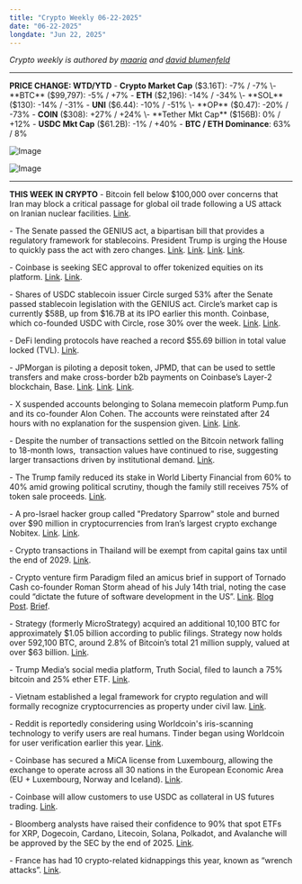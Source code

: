 ```yaml
---
title: "Crypto Weekly 06-22-2025"
date: "06-22-2025"
longdate: "Jun 22, 2025"
---
```


*Crypto weekly is authored by [maaria](https://x.com/maariabajwa) and [david blumenfeld](https://x.com/serdave_eth)*

---
**PRICE CHANGE: WTD/YTD**
\- **Crypto Market Cap** ($3.16T): -7% / -7%
\- **BTC** ($99,797): -5% / +7%
\- **ETH** ($2,196): -14% / -34%
\- **SOL** ($130): -14% / -31%
\- **UNI** ($6.44): -10% / -51%
\- **OP** ($0.47): -20% / -73%
\- **COIN** ($308): +27% / +24%
\- **Tether Mkt Cap** ($156B): 0% / +12%
\- **USDC Mkt Cap** ($61.2B): -1% / +40%
\- **BTC / ETH Dominance**: 63% / 8%

![Image](/images/06-22-2025-1.png)

![Image](/images/06-22-2025-2.png)

---
**THIS WEEK IN CRYPTO**
\- Bitcoin fell below $100,000 over concerns that Iran may block a critical passage for global oil trade following a US attack on Iranian nuclear facilities. [Link](https://www.coindesk.com/markets/2025/06/22/bitcoin-slips-below-usd100k-hinting-oil-led-risk-off-on-wall-street). 

\- The Senate passed the GENIUS act, a bipartisan bill that provides a regulatory framework for stablecoins. President Trump is urging the House to quickly pass the act with zero changes. [Link](https://www.theblock.co/post/358821/trump-urges-house-to-pass-genius-stablecoin-bill). [Link](https://www.bloomberg.com/news/articles/2025-06-17/senate-passes-stablecoin-bill-in-win-for-crypto-trump). [Link](https://fortune.com/crypto/2025/06/18/senate-passes-stablecoin-regulation-bill-trump-crypto-empire/). [Link](https://unchainedcrypto.com/trump-urges-lightning-fast-house-passage-of-stablecoin-bill-after-senate-approval/). 

\- Coinbase is seeking SEC approval to offer tokenized equities on its platform. [Link](https://www.nasdaq.com/articles/coinbase-seek-sec-approval-tokenized-stocks-blockchain). [Link](https://fortune.com/crypto/2025/06/17/coinbase-sec-regulatory-approval-blockchain-stocks/).

\- Shares of USDC stablecoin issuer Circle surged 53% after the Senate passed stablecoin legislation with the GENIUS act. Circle’s market cap is currently $58B, up from $16.7B at its IPO earlier this month. Coinbase, which co-founded USDC with Circle, rose 30% over the week. [Link](https://fortune.com/crypto/2025/06/20/crypto-stocks-soar-after-senate-passes-stablecoin-bill-circle-up-over-50/). [Link](https://decrypt.co/326330/public-keys-circle-coinbase-genius-bump-bitcoin-treasuries-shaky-ground). 

\- DeFi lending protocols have reached a record $55.69 billion in total value locked (TVL). [Link](https://www.theblock.co/post/358368/defi-lending-hits-record-55-billion-tvl-as-aave-maple-and-morpho-lead-the-charge). 

\- JPMorgan is piloting a deposit token, JPMD, that can be used to settle transfers and make cross-border b2b payments on Coinbase’s Layer-2 blockchain, Base. [Link](https://fortune.com/crypto/2025/06/18/jpmorgan-chase-partners-deposit-token-crypto-institutional-clients-coinbase-partnership/). [Link](https://www.bloomberg.com/news/articles/2025-06-17/jpmorgan-to-pilot-deposit-token-jpmd-on-coinbase-linked-public-blockchain). [Link](https://unchainedcrypto.com/jpmorgan-to-pilot-jpmd-token-on-base/). 

\- X suspended accounts belonging to Solana memecoin platform Pump.fun and its co-founder Alon Cohen. The accounts were reinstated after 24 hours with no explanation for the suspension given. [Link](https://cointelegraph.com/news/pump-fun-x-account-suspended-crypto-account-blitz). [Link](https://unchainedcrypto.com/pump-funs-official-x-account-suspended/). 

\- Despite the number of transactions settled on the Bitcoin network falling to 18-month lows,  transaction values have continued to rise, suggesting larger transactions driven by institutional demand. [Link](https://www.bloomberg.com/news/articles/2025-06-20/bitcoin-network-activity-slows-while-price-lingers-near-highs). 

\- The Trump family reduced its stake in World Liberty Financial from 60% to 40% amid growing political scrutiny, though the family still receives 75% of token sale proceeds. [Link](https://decrypt.co/326105/trump-family-reduces-equity-stake-crypto-project-world-liberty). 

\- A pro-Israel hacker group called "Predatory Sparrow" stole and burned over $90 million in cryptocurrencies from Iran’s largest crypto exchange Nobitex. [Link](https://techcrunch.com/2025/06/18/hackers-steal-and-destroy-millions-from-irans-largest-crypto-exchange/). [Link](https://apnews.com/article/iran-israel-cryptocurrency-hack-data-leak-8febb3c9c2acf4de2894a7a8a92aa88c). 

\- Crypto transactions in Thailand will be exempt from capital gains tax until the end of 2029. [Link](https://www.theblock.co/post/358541/thailand-crypto-capital-gains-tax-exemption).

\- Crypto venture firm Paradigm filed an amicus brief in support of Tornado Cash co-founder Roman Storm ahead of his July 14th trial, noting the case could “dictate the future of software development in the US”. [Link](https://www.theblock.co/post/358493/paradigm-defends-tornado-cash-roman-storm). [Blog Post](https://www.paradigm.xyz/2025/06/paradigm-files-amicus-brief-supporting-roman-storm). [Brief](https://www.courtlistener.com/docket/67720764/166/united-states-v-storm/). 

\- Strategy (formerly MicroStrategy) acquired an additional 10,100 BTC for approximately $1.05 billion according to public filings. Strategy now holds over 592,100 BTC, around 2.8% of Bitcoin’s total 21 million supply, valued at over $63 billion. [Link](https://www.theblock.co/post/358260/strategy-bitcoin-buy-june-16). 

\- Trump Media’s social media platform, Truth Social, filed to launch a 75% bitcoin and 25% ether ETF. [Link](https://www.theblock.co/post/358323/trumps-truth-social-files-with-sec-for-bitcoin-ether-etf). 

\- Vietnam established a legal framework for crypto regulation and will formally recognize cryptocurrencies as property under civil law. [Link](https://www.theblock.co/post/358270/vietnam-passes-law-recognizing-crypto-as-property-new-rules-effective-january-2026). 

\- Reddit is reportedly considering using Worldcoin's iris-scanning technology to verify users are real humans. Tinder began using Worldcoin for user verification earlier this year. [Link](https://www.theblock.co/post/359035/reddit-eyeball-scanning-world-crypto-report). 

\- Coinbase has secured a MiCA license from Luxembourg, allowing the exchange to operate across all 30 nations in the European Economic Area (EU + Luxembourg, Norway and Iceland). [Link](https://www.coindesk.com/policy/2025/06/20/coinbase-wins-european-mica-license-in-luxembourg).  

\- Coinbase will allow customers to use USDC as collateral in US futures trading. [Link](https://www.bloomberg.com/news/articles/2025-06-18/coinbase-inks-deal-to-allow-usdc-stablecoin-s-use-as-collateral?srnd=phx-crypto). 

\- Bloomberg analysts have raised their confidence to 90% that spot ETFs for XRP, Dogecoin, Cardano, Litecoin, Solana, Polkadot, and Avalanche will be approved by the SEC by the end of 2025. [Link](https://www.theblock.co/post/359040/bloomberg-analysts-raise-odds-of-spot-xrp-dogecoin-and-cardano-etf-approvals-to-90). 

\- France has had 10 crypto-related kidnappings this year, known as “wrench attacks”. [Link](https://www.theblock.co/post/359010/france-hit-by-10th-crypto-wrench-attack-of-2025-as-kidnappers-target-23-year-old-near-paris).